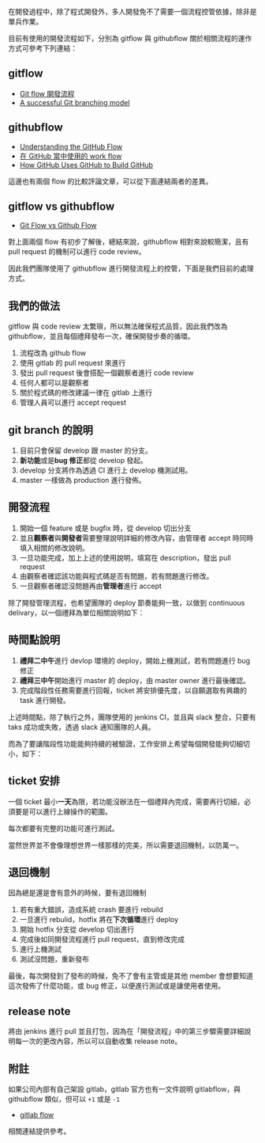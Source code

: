 在開發過程中，除了程式開發外，多人開發免不了需要一個流程控管依據，除非是單兵作業。

目前有使用的開發流程如下，分別為 gitflow 與 githubflow 關於相關流程的運作方式可參考下列連結：

gitflow
-------

-	[Git flow 開發流程](http://ihower.tw/blog/archives/5140)
-	[A successful Git branching model](http://nvie.com/posts/a-successful-git-branching-model/)

githubflow
----------

-	[Understanding the GitHub Flow](https://guides.github.com/introduction/flow/index.html)
-	[在 GitHub 當中使用的 work flow](http://blog.krdai.info/post/17485259496/github-flow)
-	[How GitHub Uses GitHub to Build GitHub](http://zachholman.com/talk/how-github-uses-github-to-build-github/)

這邊也有兩個 flow 的比較評論文章，可以從下面連結兩者的差異。

gitflow vs githubflow
---------------------

-	[Git Flow vs Github Flow](http://lucamezzalira.com/2014/03/10/git-flow-vs-github-flow/)

對上面兩個 flow 有初步了解後，總結來說，githubflow 相對來說較簡潔，且有 pull request 的機制可以進行 code review。

因此我們團隊使用了 githubflow 進行開發流程上的控管，下面是我們目前的處理方式。

我們的做法
----------

gitflow 與 code review 太繁瑣，所以無法確保程式品質，因此我們改為 githubflow，並且每個禮拜發布一次，確保開發步奏的循環。

1.	流程改為 github flow
2.	使用 gitlab 的 pull request 來進行
3.	發出 pull request 後會搭配一個觀察者進行 code review
4.	任何人都可以是觀察者
5.	關於程式碼的修改建議一律在 gitlab 上進行
6.	管理人員可以進行 accept request

git branch 的說明
-----------------

1.	目前只會保留 develop 跟 master 的分支。
2.	**新功能**或是**bug 修正**都從 develop 發起。
3.	develop 分支將作為透過 CI 進行上 develop 機測試用。
4.	master 一樣做為 production 進行發佈。

開發流程
--------

1.	開始一個 feature 或是 bugfix 時，從 develop 切出分支
2.	並且**觀察者**與**開發者**需要整理說明詳細的修改內容，由管理者 accept 時同時填入相關的修改說明。
3.	一旦功能完成，加上上述的使用說明，填寫在 description，發出 pull request
4.	由觀察者確認該功能與程式碼是否有問題，若有問題進行修改。
5.	一旦觀察者確認沒問題再由**管理者**進行 accept

除了開發管理流程，也希望團隊的 deploy 節奏能夠一致，以做到 continuous delivary，以一個禮拜為單位相關說明如下：

時間點說明
----------

1.	**禮拜二中午**進行 devlop 環境的 deploy，開始上機測試，若有問題進行 bug 修正
2.	**禮拜三中午**開始進行 master 的 deploy，由 master owner 進行最後確認。
3.	完成階段性任務需要進行回報，ticket 將安排優先度，以自願選取有興趣的 task 進行開發。

上述時間點，除了執行之外，團隊使用的 jenkins CI，並且與 slack 整合，只要有 taks 成功或失敗，透過 slack 通知團隊的人員。

而為了要讓階段性功能能夠持續的被驗證，工作安排上希望每個開發能夠切細切小，如下：

ticket 安排
-----------

一個 ticket 最小**一天**為限，若功能沒辦法在一個禮拜內完成，需要再行切細，必須要是可以進行上線操作的範圍。

每次都要有完整的功能可進行測試。

當然世界並不會像理想世界一樣那樣的完美，所以需要退回機制，以防萬一。

退回機制
--------

因為總是還是會有意外的時候，要有退回機制

1.	若有重大錯誤，造成系統 crash 要進行 rebuild
2.	一旦進行 rebulid，hotfix 將在**下次循環**進行 deploy
3.	開始 hotfix 分支從 develop 切出進行
4.	完成後如同開發流程進行 pull request，直到修改完成
5.	進行上機測試
6.	測試沒問題，重新發布

最後，每次開發到了發布的時候，免不了會有主管或是其他 member 會想要知道這次發佈了什麼功能，或 bug 修正，以便進行測試或是讓使用者使用。

release note
------------

將由 jenkins 進行 pull 並且打包，因為在「開發流程」中的第三步驟需要詳細說明每一次的更改內容，所以可以自動收集 release note。

附註
----

如果公司內部有自己架設 gitlab，gitlab 官方也有一文件說明 gitlabflow，與 githubflow 類似，但可以 `+1` 或是 `-1`

-	[gitlab flow](https://about.gitlab.com/2014/09/29/gitlab-flow/)

相關連結提供參考。
